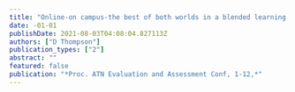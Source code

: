 ```yaml
---
title: "Online-on campus-the best of both worlds in a blended learning project"
date: -01-01
publishDate: 2021-08-03T04:08:04.827113Z
authors: ["D Thompson"]
publication_types: ["2"]
abstract: ""
featured: false
publication: "*Proc. ATN Evaluation and Assessment Conf, 1-12,*"
---
```


